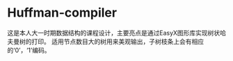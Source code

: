 # Huffman-compiler
这是本人大一时期数据结构的课程设计，主要亮点是通过EasyX图形库实现树状哈夫曼树的打印。
适用节点数目大的树用来美观输出，子树枝条上会有相应的‘0’，‘1’编码。
